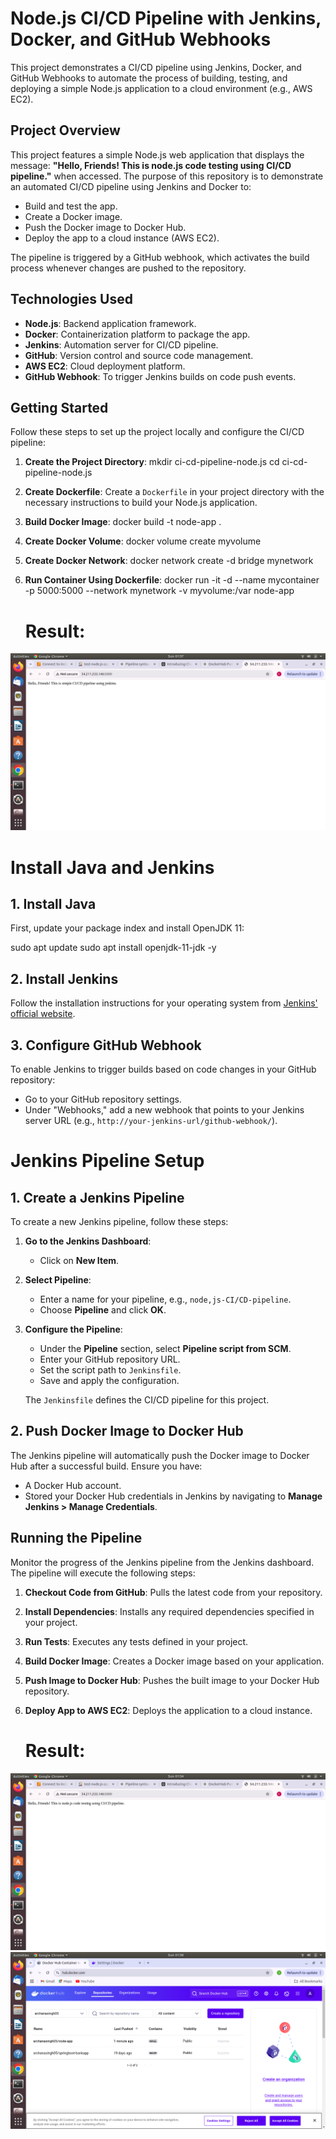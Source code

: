 # Node.js CI/CD Pipeline with Jenkins, Docker, and GitHub Webhooks

This project demonstrates a CI/CD pipeline using Jenkins, Docker, and GitHub Webhooks to automate the process of building, testing, and deploying a simple Node.js application to a cloud environment (e.g., AWS EC2).

## Project Overview

This project features a simple Node.js web application that displays the message: **"Hello, Friends! This is node.js code testing using CI/CD pipeline."** when accessed. The purpose of this repository is to demonstrate an automated CI/CD pipeline using Jenkins and Docker to:

- Build and test the app.
- Create a Docker image.
- Push the Docker image to Docker Hub.
- Deploy the app to a cloud instance (AWS EC2).

The pipeline is triggered by a GitHub webhook, which activates the build process whenever changes are pushed to the repository.

## Technologies Used

- **Node.js**: Backend application framework.
- **Docker**: Containerization platform to package the app.
- **Jenkins**: Automation server for CI/CD pipeline.
- **GitHub**: Version control and source code management.
- **AWS EC2**: Cloud deployment platform.
- **GitHub Webhook**: To trigger Jenkins builds on code push events.

## Getting Started

Follow these steps to set up the project locally and configure the CI/CD pipeline:

1. **Create the Project Directory**:
    mkdir ci-cd-pipeline-node.js
    cd ci-cd-pipeline-node.js

2. **Create Dockerfile**: Create a `Dockerfile` in your project directory with the necessary instructions to build your Node.js application.
    
3. **Build Docker Image**:
   docker build -t node-app .

4. **Create Docker Volume**:
    docker volume create myvolume

5. **Create Docker Network**:
    docker network create -d bridge mynetwork

6. **Run Container Using Dockerfile**:
    docker run -it -d --name mycontainer -p 5000:5000 --network mynetwork -v myvolume:/var node-app

   # Result:
![staticwebsite](image.png)

# Install Java and Jenkins

## 1. Install Java
First, update your package index and install OpenJDK 11:

sudo apt update
sudo apt install openjdk-11-jdk -y


## 2. Install Jenkins
Follow the installation instructions for your operating system from [Jenkins' official website](https://www.jenkins.io/doc/book/installing/).

## 3. Configure GitHub Webhook
To enable Jenkins to trigger builds based on code changes in your GitHub repository:

- Go to your GitHub repository settings.
- Under "Webhooks," add a new webhook that points to your Jenkins server URL (e.g., `http://your-jenkins-url/github-webhook/`).

# Jenkins Pipeline Setup

## 1. Create a Jenkins Pipeline
To create a new Jenkins pipeline, follow these steps:

1. **Go to the Jenkins Dashboard**:
   - Click on **New Item**.

2. **Select Pipeline**:
   - Enter a name for your pipeline, e.g., `node,js-CI/CD-pipeline`.
   - Choose **Pipeline** and click **OK**.

3. **Configure the Pipeline**:
   - Under the **Pipeline** section, select **Pipeline script from SCM**.
   - Enter your GitHub repository URL.
   - Set the script path to `Jenkinsfile`.
   - Save and apply the configuration.

   The `Jenkinsfile` defines the CI/CD pipeline for this project.

## 2. Push Docker Image to Docker Hub
The Jenkins pipeline will automatically push the Docker image to Docker Hub after a successful build. Ensure you have:

- A Docker Hub account.
- Stored your Docker Hub credentials in Jenkins by navigating to **Manage Jenkins > Manage Credentials**.

## Running the Pipeline
Monitor the progress of the Jenkins pipeline from the Jenkins dashboard. The pipeline will execute the following steps:

1. **Checkout Code from GitHub**: Pulls the latest code from your repository.
2. **Install Dependencies**: Installs any required dependencies specified in your project.
3. **Run Tests**: Executes any tests defined in your project.
4. **Build Docker Image**: Creates a Docker image based on your application.
5. **Push Image to Docker Hub**: Pushes the built image to your Docker Hub repository.
6. **Deploy App to AWS EC2**: Deploys the application to a cloud instance.

     # Result:
![staticwebsite](image1.png)
![staticwebsite](image2.png)




    
